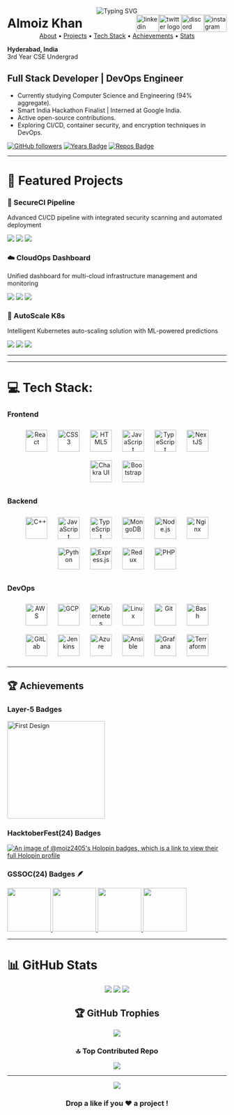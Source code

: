 <div align="center">
  <img src="https://readme-typing-svg.herokuapp.com?color=F7B93E&size=30&center=true&vCenter=true&width=550&lines=Hi%2C+I'm+Almoiz+Khan;Welcome+to+my+GitHub+👋;DevOps+Engineer;Open+Source+Contributor&pause=1500&duration=3000" alt="Typing SVG" />
</div>

<div style="display: flex; justify-content: space-between; align-items: center; width: 100%;">
  <h1 style="margin: 0;">
    Almoiz Khan
  </h1>
  <div style="display: flex;">
    <a href="https://www.linkedin.com/in/almoiz-khan-2184b8300/" target="_blank">
      <img src="https://raw.githubusercontent.com/maurodesouza/profile-readme-generator/master/src/assets/icons/social/linkedin/default.svg" width="52" height="40" alt="linkedin logo" />
    </a>
    <a href="https://www.twitter.com/" target="_blank">
      <img src="https://raw.githubusercontent.com/maurodesouza/profile-readme-generator/master/src/assets/icons/social/twitter/default.svg" width="52" height="40" alt="twitter logo" />
    </a>
    <a href="https://discord.com/users/a_moiz24" target="_blank">
      <img src="https://raw.githubusercontent.com/maurodesouza/profile-readme-generator/master/src/assets/icons/social/discord/default.svg" width="52" height="40" alt="discord logo" />
    </a>
    <a href="https://www.instagram.com/_k_moiz/" target="_blank">
      <img src="https://raw.githubusercontent.com/maurodesouza/profile-readme-generator/master/src/assets/icons/social/instagram/default.svg" width="52" height="40" alt="instagram logo" />
    </a>
  </div>
</div>

<div align="center">
  <a href="#about">About</a> •
  <a href="#projects">Projects</a> •
  <a href="#tech-stack">Tech Stack</a> •
  <a href="#achievements">Achievements</a> •
  <a href="#stats">Stats</a>
</div>

<div id="about">

**Hyderabad, India**  
3rd Year CSE Undergrad  

Full Stack Developer | DevOps Engineer
---

-  Currently studying Computer Science and Engineering (94% aggregate).
-  Smart India Hackathon Finalist | Interned at Google India.
-  Active open-source contributions.
-  Exploring CI/CD, container security, and encryption techniques in DevOps.

[![GitHub followers](https://img.shields.io/github/followers/moiz2405?style=social)](https://github.com/moiz2405)
[![Years Badge](https://badges.pufler.dev/years/moiz2405)](https://badges.pufler.dev)
[![Repos Badge](https://badges.pufler.dev/repos/moiz2405)](https://badges.pufler.dev)

</div>

---

<div id="projects">

# 🚀 Featured Projects

<div align="left">
  <a href="#" style="text-decoration: none;">
    <h3>🔐 SecureCI Pipeline</h3>
    <p>Advanced CI/CD pipeline with integrated security scanning and automated deployment</p>
    <img src="https://img.shields.io/badge/Jenkins-D24939?style=flat&logo=Jenkins&logoColor=white"/>
    <img src="https://img.shields.io/badge/Docker-2CA5E0?style=flat&logo=docker&logoColor=white"/>
    <img src="https://img.shields.io/badge/Kubernetes-326ce5.svg?&style=flat&logo=kubernetes&logoColor=white"/>
  </a>
  
  <a href="#" style="text-decoration: none;">
    <h3>☁️ CloudOps Dashboard</h3>
    <p>Unified dashboard for multi-cloud infrastructure management and monitoring</p>
    <img src="https://img.shields.io/badge/AWS-FF9900?style=flat&logo=amazonaws&logoColor=white"/>
    <img src="https://img.shields.io/badge/Azure-0089D6?style=flat&logo=microsoft-azure&logoColor=white"/>
    <img src="https://img.shields.io/badge/Terraform-7B42BC?style=flat&logo=terraform&logoColor=white"/>
  </a>

  <a href="#" style="text-decoration: none;">
    <h3>🔄 AutoScale K8s</h3>
    <p>Intelligent Kubernetes auto-scaling solution with ML-powered predictions</p>
    <img src="https://img.shields.io/badge/Kubernetes-326ce5.svg?&style=flat&logo=kubernetes&logoColor=white"/>
    <img src="https://img.shields.io/badge/Python-3776AB?style=flat&logo=python&logoColor=white"/>
    <img src="https://img.shields.io/badge/TensorFlow-FF6F00?style=flat&logo=tensorflow&logoColor=white"/>
  </a>
</div>

</div>

---

---

<div id="tech-stack">

# 💻 Tech Stack:
### Frontend  
<div align="center">  
<a href="https://reactjs.org/" target="_blank"><img style="margin: 10px" src="https://profilinator.rishav.dev/skills-assets/react-original-wordmark.svg" alt="React" height="50" /></a>  
<a href="https://www.w3schools.com/css/" target="_blank"><img style="margin: 10px" src="https://profilinator.rishav.dev/skills-assets/css3-original-wordmark.svg" alt="CSS3" height="50" /></a>  
<a href="https://en.wikipedia.org/wiki/HTML5" target="_blank"><img style="margin: 10px" src="https://profilinator.rishav.dev/skills-assets/html5-original-wordmark.svg" alt="HTML5" height="50" /></a>  
<a href="https://www.javascript.com/" target="_blank"><img style="margin: 10px" src="https://profilinator.rishav.dev/skills-assets/javascript-original.svg" alt="JavaScript" height="50" /></a>  
<a href="https://www.typescriptlang.org/" target="_blank"><img style="margin: 10px" src="https://profilinator.rishav.dev/skills-assets/typescript-original.svg" alt="TypeScript" height="50" /></a>  
<a href="https://nextjs.org/" target="_blank"><img style="margin: 10px" src="https://profilinator.rishav.dev/skills-assets/nextjs.png" alt="NextJS" height="50" /></a>  
<a href="https://chakra-ui.com/" target="_blank"><img style="margin: 10px" src="https://profilinator.rishav.dev/skills-assets/chakraui.png" alt="Chakra UI" height="50" /></a>  
<a href="https://getbootstrap.com/docs/3.4/javascript/" target="_blank"><img style="margin: 10px" src="https://profilinator.rishav.dev/skills-assets/bootstrap-plain.svg" alt="Bootstrap" height="50" /></a>  
</div>

### Backend  
<div align="center">  
<a href="https://www.cplusplus.com/" target="_blank"><img style="margin: 10px" src="https://profilinator.rishav.dev/skills-assets/cplusplus-original.svg" alt="C++" height="50" /></a>  
<a href="https://www.javascript.com/" target="_blank"><img style="margin: 10px" src="https://profilinator.rishav.dev/skills-assets/javascript-original.svg" alt="JavaScript" height="50" /></a>  
<a href="https://www.typescriptlang.org/" target="_blank"><img style="margin: 10px" src="https://profilinator.rishav.dev/skills-assets/typescript-original.svg" alt="TypeScript" height="50" /></a>  
<a href="https://www.mongodb.com/" target="_blank"><img style="margin: 10px" src="https://profilinator.rishav.dev/skills-assets/mongodb-original-wordmark.svg" alt="MongoDB" height="50" /></a>  
<a href="https://nodejs.org/" target="_blank"><img style="margin: 10px" src="https://profilinator.rishav.dev/skills-assets/nodejs-original-wordmark.svg" alt="Node.js" height="50" /></a>  
<a href="https://www.nginx.com/" target="_blank"><img style="margin: 10px" src="https://profilinator.rishav.dev/skills-assets/nginx-original.svg" alt="Nginx" height="50" /></a>  
<a href="https://www.python.org/" target="_blank"><img style="margin: 10px" src="https://profilinator.rishav.dev/skills-assets/python-original.svg" alt="Python" height="50" /></a>  
<a href="https://expressjs.com/" target="_blank"><img style="margin: 10px" src="https://profilinator.rishav.dev/skills-assets/express-original-wordmark.svg" alt="Express.js" height="50" /></a>  
<a href="https://redux.js.org/" target="_blank"><img style="margin: 10px" src="https://profilinator.rishav.dev/skills-assets/redux-original.svg" alt="Redux" height="50" /></a>  
<a href="https://www.php.net/" target="_blank"><img style="margin: 10px" src="https://profilinator.rishav.dev/skills-assets/php-original.svg" alt="PHP" height="50" /></a>  
</div>

### DevOps  
<div align="center">  
<a href="https://aws.amazon.com/" target="_blank"><img style="margin: 10px" src="https://profilinator.rishav.dev/skills-assets/amazonwebservices-original-wordmark.svg" alt="AWS" height="50" /></a>  
<a href="https://cloud.google.com/" target="_blank"><img style="margin: 10px" src="https://profilinator.rishav.dev/skills-assets/google_cloud-icon.svg" alt="GCP" height="50" /></a>  
<a href="https://kubernetes.io/" target="_blank"><img style="margin: 10px" src="https://profilinator.rishav.dev/skills-assets/kubernetes-icon.svg" alt="Kubernetes" height="50" /></a>  
<a href="https://www.linux.org/" target="_blank"><img style="margin: 10px" src="https://profilinator.rishav.dev/skills-assets/linux-original.svg" alt="Linux" height="50" /></a>  
<a href="https://github.com/" target="_blank"><img style="margin: 10px" src="https://profilinator.rishav.dev/skills-assets/git-scm-icon.svg" alt="Git" height="50" /></a>  
<a href="https://www.gnu.org/software/bash/" target="_blank"><img style="margin: 10px" src="https://profilinator.rishav.dev/skills-assets/gnu_bash-icon.svg" alt="Bash" height="50" /></a>  
<a href="https://about.gitlab.com/" target="_blank"><img style="margin: 10px" src="https://profilinator.rishav.dev/skills-assets/gitlab.svg" alt="GitLab" height="50" /></a>  
<a href="https://www.jenkins.io/" target="_blank"><img style="margin: 10px" src="https://profilinator.rishav.dev/skills-assets/jenkins-icon.svg" alt="Jenkins" height="50" /></a>  
<a href="https://azure.microsoft.com/en-in/" target="_blank"><img style="margin: 10px" src="https://profilinator.rishav.dev/skills-assets/microsoft_azure-icon.svg" alt="Azure" height="50" /></a>  
<a href="https://www.ansible.com/" target="_blank"><img style="margin: 10px" src="https://profilinator.rishav.dev/skills-assets/ansible.png" alt="Ansible" height="50" /></a>  
<a href="https://grafana.com/" target="_blank"><img style="margin: 10px" src="https://profilinator.rishav.dev/skills-assets/grafana.png" alt="Grafana" height="50" /></a>  
<a href="https://www.terraform.io/" target="_blank"><img style="margin: 10px" src="https://profilinator.rishav.dev/skills-assets/terraformio-icon.svg" alt="Terraform" height="50" /></a>  
</div>

</div>

---

<div id="achievements">

## 🏆 Achievements

### Layer-5 Badges
<a href="https://meshery.layer5.io/user/0ee04d08-d9ff-421a-b35b-a9ad1db1d62f?tab=badges&badge=first-design">
  <img width="224px" height="224px" src="https://badges.layer5.io/assets/badges/first-design/first-design.png" alt="First Design" />
</a>

### HacktoberFest(24) Badges
[![An image of @moiz2405's Holopin badges, which is a link to view their full Holopin profile](https://holopin.me/moiz2405)](https://holopin.io/@moiz2405)

### GSSOC(24) Badges 🪶
<div style='display:flex; align-items:center; gap: 10px;' align='center'>
  <a href="https://gssoc.girlscript.tech/leaderboard">
    <img src="https://raw.githubusercontent.com/GSSoC24/Postman-Challenge/main/docs/assets/Postman%20White.png" width="100px" height="100px" />
    <img src="https://raw.githubusercontent.com/GSSoC24/Postman-Challenge/main/docs/assets/1.png" width="100px" height="100px" />
    <img src="https://raw.githubusercontent.com/GSSoC24/Postman-Challenge/main/docs/assets/2.png" width="100px" height="100px" />
    <img src="https://raw.githubusercontent.com/GSSoC24/Postman-Challenge/main/docs/assets/3.png" width="100px" height="100px" />
  </a>
</div>

</div>

---

<div id="stats">

# 📊 GitHub Stats

<div align="center">

![](https://github-readme-stats.vercel.app/api?username=moiz2405&theme=radical&hide_border=false&include_all_commits=true&count_private=true)
![](https://github-readme-streak-stats.herokuapp.com/?user=moiz2405&theme=radical&hide_border=false)
![](https://github-readme-stats.vercel.app/api/top-langs/?username=moiz2405&theme=radical&hide_border=false&include_all_commits=true&count_private=true&layout=compact)

## 🏆 GitHub Trophies
![](https://github-profile-trophy.vercel.app/?username=moiz2405&theme=radical&no-frame=false&no-bg=true&margin-w=4)

### 🔝 Top Contributed Repo
![](https://github-contributor-stats.vercel.app/api?username=moiz2405&limit=5&theme=radical&combine_all_yearly_contributions=true)

</div>

</div>

---

<div align="center">
  <img src="https://profile-counter.glitch.me/moiz2405/count.svg?" />
  
  ### Drop a like if you ❤️ a project !
</div>
